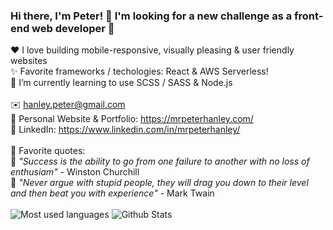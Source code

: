 ### Hi there, I'm Peter! 👋 I'm looking for a new challenge as a front-end web developer 💪<br>
:heart: I love building mobile-responsive, visually pleasing & user friendly websites<br>
✨ Favorite frameworks / techologies: React & AWS Serverless!<br>
🌱 I’m currently learning to use SCSS / SASS & Node.js<br>
<br>
✉️ hanley.peter@gmail.com<br>
🎨 Personal Website & Portfolio: https://mrpeterhanley.com/<br>
💼 LinkedIn: https://www.linkedin.com/in/mrpeterhanley/<br>
<br>
🧑 Favorite quotes:<br>
💬 *"Success is the ability to go from one failure to another with no loss of enthusiam"* - Winston Churchill<br>
💬 *"Never argue with stupid people, they will drag you down to their level and then beat you with experience"* - Mark Twain<br>
<br>
<img src="https://github-readme-stats.vercel.app/api/top-langs/?username=mrpeterhanley" alt="Most used languages"/>
<img src="https://github-readme-stats.vercel.app/api?username=mrpeterhanley&show_icons=true" alt="Github Stats"/>
